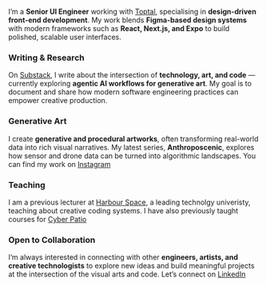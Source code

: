 I’m a **Senior UI Engineer** working with [Toptal](https://talent.toptal.com/resume/developers/john-robert-naumann), specialising in **design-driven front-end development**. My work blends **Figma-based design systems** with modern frameworks such as **React, Next.js, and Expo** to build polished, scalable user interfaces.

### Writing & Research

On [Substack](https://johnnaumann.substack.com/), I write about the intersection of **technology, art, and code** — currently exploring **agentic AI workflows for generative art**. My goal is to document and share how modern software engineering practices can empower creative production.

### Generative Art

I create **generative and procedural artworks**, often transforming real-world data into rich visual narratives. My latest series, **Anthroposcenic**, explores how sensor and drone data can be turned into algorithmic landscapes. You can find my work on [Instagram](https://www.instagram.com/anthroposcenic.xyz/)

### Teaching

I am a previous lecturer at [Harbour Space](https://harbour.space/faculty/john-pett), a leading technolgy univeristy, teaching about creative coding systems. I have also previously taught courses for [Cyber Patio](https://www.instagram.com/cyberpatio)

### Open to Collaboration

I’m always interested in connecting with other **engineers, artists, and creative technologists** to explore new ideas and build meaningful projects at the intersection of the visual arts and code. Let’s connect on [LinkedIn](https://www.linkedin.com/in/john-naumann-b438b42bb/)
